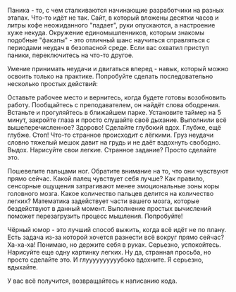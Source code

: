 Паника - то, с чем сталкиваются начинающие разработчики на разных этапах. Что-то идёт не так. Сайт, в который вложены десятки часов и литры кофе неожиданного "падает", руки опускаются, а настроение хуже некуда. Окружение единомышленников, которым знакомы подобные "факапы" - это отличный шанс научиться справляться с периодами неудач в безопасной среде. Если вас охватил приступ паники, переключитесь на что-то другое.

Умение принимать неудачи и двигаться вперед - навык, который можно освоить только на практике. Попробуйте сделать последовательно несколько простых действий:

Оставьте рабочее место и вернитесь, когда будете готовы возобновить работу.
Пообщайтесь с преподавателем, он найдёт слова ободрения.
Встаньте и прогуляйтесь в ближайшем парке.
Установите таймер на 5 минут, закройте глаза и просто слушайте своё дыхание.
Выполнили всё вышеперечисленное? Здорово! Сделайте глубокий вдох. Глубже, ещё глубже. Стоп! Что-то странное происходит с лёгкими. Груз неудачи словно тяжелый мешок давит на грудь и не даёт вздохнуть свободно. Выдох. Нарисуйте свои легкие. Странное задание? Просто сделайте это.

Пошевелите пальцами ног. Обратите внимание на то, что они чувствуют прямо сейчас. Какой палец чувствует себя лучше? Как правило, сенсорные ощущения затрагивают менее эмоциональные зоны коры головного мозга. Какое количество пальцев делится на количество легких? Математика задействует части вашего мозга, которые бездействуют в данный момент. Выполнение простых вычислений поможет перезагрузить процесс мышления. Попробуйте!

Чёрный юмор - это лучший способ выжить, когда всё идёт не по плану. Есть задача из-за которой хочется разнести всё вокруг прямо сейчас? Ха-ха-ха! Понимаю, но держите себя в руках. Серьезно, успокойтесь. Нарисуйте еще одну картинку легких. Ну да, странная просьба, но просто сделайте это. И глуууууууууубоко вдохните. Я серьезно, вдыхайте.

У вас всё получится, возвращайтесь к написанию кода.
